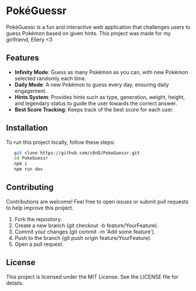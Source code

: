 # PokéGuessr

PokéGuessr is a fun and interactive web application that challenges users to guess Pokémon based on given hints. This project was made for my girlfriend, Ellery <3

## Features

- **Infinity Mode**: Guess as many Pokémon as you can, with new Pokémon selected randomly each time.
- **Daily Mode**: A new Pokémon to guess every day, ensuring daily engagement.
- **Hints System**: Provides hints such as type, generation, weight, height, and legendary status to guide the user towards the correct answer.
- **Best Score Tracking**: Keeps track of the best score for each user.

## Installation

To run this project locally, follow these steps:
```bash
   git clone https://github.com/c0nD/PokeGuessr.git
   cd PokeGuessr
   npm i
   npm run dev
```

## Contributing
Contributions are welcome! Feel free to open issues or submit pull requests to help improve this project.

1. Fork the repository.
2. Create a new branch (git checkout -b feature/YourFeature).
3. Commit your changes (git commit -m 'Add some feature').
4. Push to the branch (git push origin feature/YourFeature).
5. Open a pull request.

## License
This project is licensed under the MIT License. See the LICENSE file for details.
